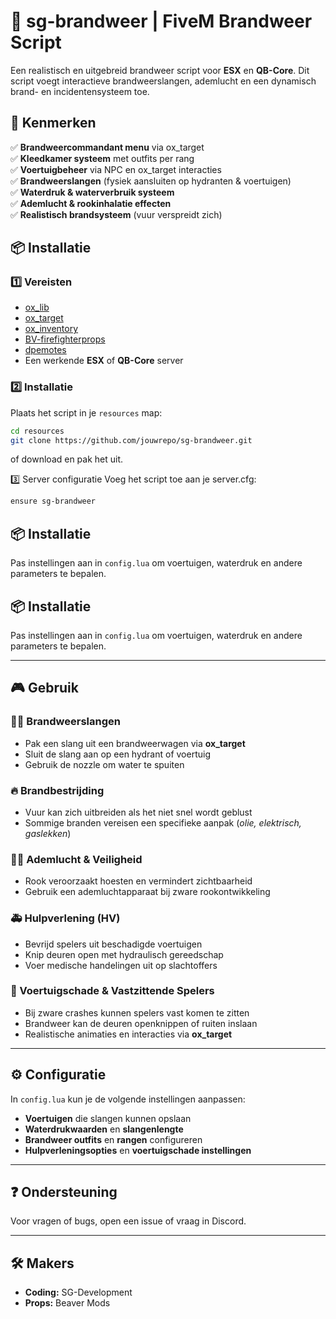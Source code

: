 # 🚒 sg-brandweer | FiveM Brandweer Script  

Een realistisch en uitgebreid brandweer script voor **ESX** en **QB-Core**. Dit script voegt interactieve brandweerslangen, ademlucht en een dynamisch brand- en incidentensysteem toe.  

## 📌 Kenmerken  
✅ **Brandweercommandant menu** via ox_target  
✅ **Kleedkamer systeem** met outfits per rang  
✅ **Voertuigbeheer** via NPC en ox_target interacties  
✅ **Brandweerslangen** (fysiek aansluiten op hydranten & voertuigen)  
✅ **Waterdruk & waterverbruik systeem**  
✅ **Ademlucht & rookinhalatie effecten**  
✅ **Realistisch brandsysteem** (vuur verspreidt zich)  

## 📦 Installatie  
### 1️⃣ Vereisten  
- [ox_lib](https://github.com/overextended/ox_lib)  
- [ox_target](https://github.com/overextended/ox_target)  
- [ox_inventory](https://github.com/overextended/ox_inventory)
- [BV-firefighterprops](https://beavermods.tebex.io/package/5914602)
- [dpemotes](https://github.com/andristum/dpemotes)
- Een werkende **ESX** of **QB-Core** server  

### 2️⃣ Installatie  
Plaats het script in je `resources` map:  
```sh
cd resources
git clone https://github.com/jouwrepo/sg-brandweer.git
```
of download en pak het uit.

3️⃣ Server configuratie
Voeg het script toe aan je server.cfg:
```sh
ensure sg-brandweer
```
## 📦 Installatie
Pas instellingen aan in `config.lua` om voertuigen, waterdruk en andere parameters te bepalen.

## 📦 Installatie  
Pas instellingen aan in `config.lua` om voertuigen, waterdruk en andere parameters te bepalen.

---

## 🎮 Gebruik  

### 👨‍🚒 Brandweerslangen  
- Pak een slang uit een brandweerwagen via **ox_target**  
- Sluit de slang aan op een hydrant of voertuig  
- Gebruik de nozzle om water te spuiten  

### 🔥 Brandbestrijding  
- Vuur kan zich uitbreiden als het niet snel wordt geblust  
- Sommige branden vereisen een specifieke aanpak (*olie, elektrisch, gaslekken*)  

### 👷‍♂️ Ademlucht & Veiligheid  
- Rook veroorzaakt hoesten en vermindert zichtbaarheid  
- Gebruik een ademluchtapparaat bij zware rookontwikkeling  

### 🚑 Hulpverlening (HV)  
- Bevrijd spelers uit beschadigde voertuigen  
- Knip deuren open met hydraulisch gereedschap  
- Voer medische handelingen uit op slachtoffers  

### 🚗 Voertuigschade & Vastzittende Spelers  
- Bij zware crashes kunnen spelers vast komen te zitten  
- Brandweer kan de deuren openknippen of ruiten inslaan  
- Realistische animaties en interacties via **ox_target**  

---

## ⚙️ Configuratie  
In `config.lua` kun je de volgende instellingen aanpassen:  
- **Voertuigen** die slangen kunnen opslaan  
- **Waterdrukwaarden** en **slangenlengte**  
- **Brandweer outfits** en **rangen** configureren  
- **Hulpverleningsopties** en **voertuigschade instellingen**  

---

## ❓ Ondersteuning  
Voor vragen of bugs, open een issue of vraag in Discord.  

---

## 🛠️ Makers  
- **Coding:** SG-Development  
- **Props:** Beaver Mods  
